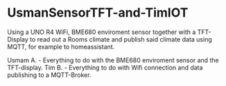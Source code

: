 # UsmanSensorTFT-and-TimIOT
Using a UNO R4 WiFi, BME680 enviroment sensor together with a TFT-Display to read out a Rooms climate and publish said climate data using MQTT, for example to homeassistant. 

Usmam A. - Everything to do with the BME680 enviroment sensor and the TFT-display.
Tim B.   - Everything to do with Wifi connection and data publishing to a MQTT-Broker.
